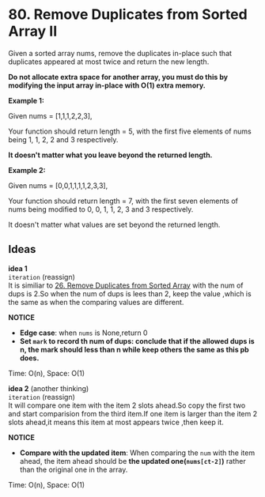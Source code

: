# 80. Remove Duplicates from Sorted Array II

Given a sorted array nums, remove the duplicates in-place such that duplicates appeared at most twice and return the new length.

**Do not allocate extra space for another array, you must do this by modifying the input array in-place with O(1) extra memory.**  
   

**Example 1:**  

Given nums = [1,1,1,2,2,3],

Your function should return length = 5, with the first five elements of nums being 1, 1, 2, 2 and 3 respectively.  

**It doesn't matter what you leave beyond the returned length.**  

**Example 2:**  

Given nums = [0,0,1,1,1,1,2,3,3],

Your function should return length = 7, with the first seven elements of nums being modified to 0, 0, 1, 1, 2, 3 and 3 respectively.  

It doesn't matter what values are set beyond the returned length.   

## Ideas  
**idea 1**   
`iteration` (reassign)   
It is similiar to [26. Remove Duplicates from Sorted Array](https://github.com/JingRachaelZhu/CrackLeetcode/tree/JingRachaelZhu-patch-1/Array/26.%20Remove%20Duplicates%20from%20Sorted%20Array) with the num of dups is 2.So when the num of dups is lees than 2, keep the value ,which is the same as when the comparing values are different.  

**NOTICE**      
* **Edge case**: when `nums` is None,return 0      
* **Set `mark` to record th num of dups: conclude that if the allowed dups is n, the mark should less than n while keep others the same as this pb does.**           

Time: O(n), Space: O(1)      

**idea 2** (another thinking)  
`iteration` (reassign)   
It will compare one item with the item 2 slots ahead.So copy the first two and start comparision from the third item.If one item is larger than the item 2 slots ahead,it means this item at most appears twice ,then keep it.


**NOTICE**      
* **Compare with the updated item**: When comparing the `num` with the item ahead, the item ahead should be **the updated one(`nums[ct-2]`)** rather than the original one in the array.        
           

Time: O(n), Space: O(1) 


